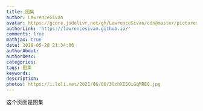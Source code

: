 ```yaml
---
title: 图集
author: LawrenceSivan
avatar: https://gcore.jsdelivr.net/gh/LawrenceSivan/cdn@master/pictures/avatar.jpg
authorLink: 'https://lawrencesivan.github.io/'
comments: true
mathjax: true
date: 2018-05-28 21:34:06
authorAbout:
authorDesc:
categories:
tags: 图集
keywords:
description:
photos: https://i.loli.net/2021/06/08/3lzhXI5OiGqMREQ.jpg
---
```


这个页面是图集